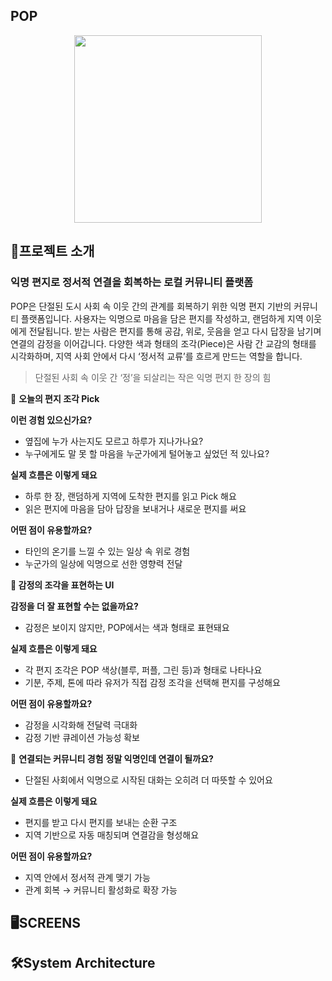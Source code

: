 ## POP

<div align='center'>
<img src="https://github.com/user-attachments/assets/98949ac0-5ee4-48c1-a244-4dc48ab0a511" width=300/>
</div>

## 🔎프로젝트 소개

### 익명 편지로 정서적 연결을 회복하는 로컬 커뮤니티 플랫폼

POP은 단절된 도시 사회 속 이웃 간의 관계를 회복하기 위한 익명 편지 기반의 커뮤니티 플랫폼입니다. 사용자는 익명으로 마음을 담은 편지를 작성하고, 랜덤하게 지역 이웃에게 전달됩니다. 받는 사람은 편지를 통해 공감, 위로, 웃음을 얻고 다시 답장을 남기며 연결의 감정을 이어갑니다. 다양한 색과 형태의 조각(Piece)은 사람 간 교감의 형태를 시각화하며, 지역 사회 안에서 다시 ‘정서적 교류’를 흐르게 만드는 역할을 합니다.

> 단절된 사회 속 이웃 간 ‘정’을 되살리는 작은 익명 편지 한 장의 힘

💌 <b>오늘의 편지 조각 Pick</b>

<b>이런 경험 있으신가요?</b>

- 옆집에 누가 사는지도 모르고 하루가 지나가나요?
- 누구에게도 말 못 할 마음을 누군가에게 털어놓고 싶었던 적 있나요?

<b>실제 흐름은 이렇게 돼요</b>

- 하루 한 장, 랜덤하게 지역에 도착한 편지를 읽고 Pick 해요
- 읽은 편지에 마음을 담아 답장을 보내거나 새로운 편지를 써요

<b>어떤 점이 유용할까요?</b>

- 타인의 온기를 느낄 수 있는 일상 속 위로 경험
- 누군가의 일상에 익명으로 선한 영향력 전달

<b>🌟 감정의 조각을 표현하는 UI</b>

<b>감정을 더 잘 표현할 수는 없을까요?</b>

- 감정은 보이지 않지만, POP에서는 색과 형태로 표현돼요

<b>실제 흐름은 이렇게 돼요</b>

- 각 편지 조각은 POP 색상(블루, 퍼플, 그린 등)과 형태로 나타나요
- 기분, 주제, 톤에 따라 유저가 직접 감정 조각을 선택해 편지를 구성해요

<b>어떤 점이 유용할까요?</b>

- 감정을 시각화해 전달력 극대화
- 감정 기반 큐레이션 가능성 확보

🔁 <b>연결되는 커뮤니티 경험</b>
<b>정말 익명인데 연결이 될까요?</b>

- 단절된 사회에서 익명으로 시작된 대화는 오히려 더 따뜻할 수 있어요

<b>실제 흐름은 이렇게 돼요</b>

- 편지를 받고 다시 편지를 보내는 순환 구조
- 지역 기반으로 자동 매칭되며 연결감을 형성해요

<b>어떤 점이 유용할까요?</b>

- 지역 안에서 정서적 관계 맺기 가능
- 관계 회복 → 커뮤니티 활성화로 확장 가능

## 🖥SCREENS

## 🛠System Architecture
